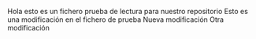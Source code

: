 Hola esto es un fichero prueba de lectura para nuestro repositorio
Esto es una modificación en el fichero de prueba
Nueva modificación
Otra modificación
